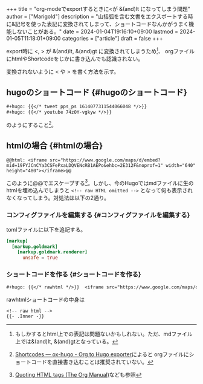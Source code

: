 +++
title = "org-modeでexportするときに<が &(and)lt になってしまう問題"
author = ["Marigold"]
description = "山括弧を含む文書をエクスポートする時に&記号を使った表記に変換されてしまって、ショートコードなんかがうまく機能しないことがある。"
date = 2024-01-04T19:16:10+09:00
lastmod = 2024-01-05T11:18:01+09:00
categories = ["article"]
draft = false
+++

export時に &lt;, &gt; が &amp;(and)lt, &amp;(and)gt に変換されてしまうため[^fn:1]、
orgファイルにhtmlやShortcodeをじかに書き込んでも認識されない。

変換されないように &lt; や &gt; を書く方法を示す。


## hugoのショートコード {#hugoのショートコード}

```org
#+hugo: {{</* tweet pps_ps 1614077311544066048 */>}}
#+hugo: {{</* youtube 74zOY-vgkyw */>}}
```

のようにすること[^fn:2]。


## htmlの場合 {#htmlの場合}

```text
@@html: <iframe src="https://www.google.com/maps/d/embed?mid=19FYJCnCYa3CSFePxaLDQVENcRB1AEPo&ehbc=2E312F&noprof=1" width="640" height="480"></iframe>@@
```

このように@@でエスケープする[^fn:3]。しかし、今のHugoではmdファイルに生のhtmlを埋め込んでしまうと `<!-- raw HTML omitted -->` となって何も表示されなくなってしまう。対処法は以下の2通り。


### コンフィグファイルを編集する {#コンフィグファイルを編集する}

tomlファイルに以下を追記する。

```toml
[markup]
  [markup.goldmark]
    [markup.goldmark.renderer]
      unsafe = true
```


### ショートコードを作る {#ショートコードを作る}

```org
#+hugo: {{</* rawhtml */>}}  <iframe src="https://www.google.com/maps/d/embed?mid=19FYJCnCYa3CSFePxaLDQVENcRB1AEPo&ehbc=2E312F&noprof=1" width="640" height="480"></iframe> {{</* /rawhtml */>}}
```

rawhtmlショートコードの中身は

```text
<!-- raw html -->
{{- .Inner -}}
```

[^fn:1]: もしかするとhtml上での表記は問題ないかもしれない。ただ、mdファイル上では&amp;(and)lt, &amp;(and)gtとなっている。
[^fn:2]: [Shortcodes — ox-hugo - Org to Hugo exporter](https://ox-hugo.scripter.co/doc/shortcodes/)によると
    orgファイルにショートコードを直接書き込むことは推奨されていない。
[^fn:3]: [Quoting HTML tags (The Org Manual)](https://orgmode.org/manual/Quoting-HTML-tags.html)なども参照